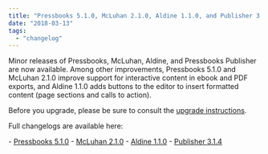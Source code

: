 ```yaml
---
title: "Pressbooks 5.1.0, McLuhan 2.1.0, Aldine 1.1.0, and Publisher 3.1.4"
date: "2018-03-13"
tags: 
  - "changelog"
---
```


Minor releases of Pressbooks, McLuhan, Aldine, and Pressbooks Publisher are now available. Among other improvements, Pressbooks 5.1.0 and McLuhan 2.1.0 improve support for interactive content in ebook and PDF exports, and Aldine 1.1.0 adds buttons to the editor to insert formatted content (page sections and calls to action).

Before you upgrade, please be sure to consult the [upgrade instructions](https://docs.pressbooks.org/upgrading/#upgrading-to-pressbooks-5-x).

Full changelogs are available here:

\- [Pressbooks 5.1.0](https://docs.pressbooks.org/changelog/pressbooks/#5-1-0) - [McLuhan 2.1.0](https://docs.pressbooks.org/changelog/pressbooks-book/#2-1-0) - [Aldine 1.1.0](https://docs.pressbooks.org/changelog/pressbooks-aldine/#1-1-0) - [Publisher 3.1.4](https://docs.pressbooks.org/changelog/pressbooks-publisher/#3-1-4)
